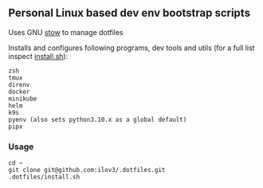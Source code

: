 ## Personal Linux based dev env bootstrap scripts

Uses GNU [stow](https://www.gnu.org/software/stow/) to manage dotfiles

Installs and configures following programs, dev tools and utils (for a full list inspect [install.sh](install.sh)):
```
zsh
tmux
direnv
docker
minikube
helm
k9s
pyenv (also sets python3.10.x as a global default)
pipx
```

### Usage

```shell
cd ~
git clone git@github.com:ilov3/.dotfiles.git
.dotfiles/install.sh
```